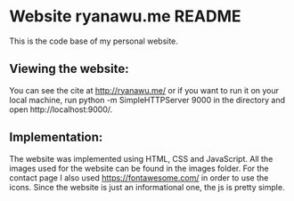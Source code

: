 # Website ryanawu.me README
This is the code base of my personal website.

## Viewing the website:
You can see the cite at http://ryanawu.me/ or if you want to run it on your local machine, run python -m SimpleHTTPServer 9000 in the directory and open http://localhost:9000/.

## Implementation:
The website was implemented using HTML, CSS and JavaScript.
All the images used for the website can be found in the images folder.
For the contact page I also used https://fontawesome.com/ in order to use the icons.
Since the website is just an informational one, the js is pretty simple.
